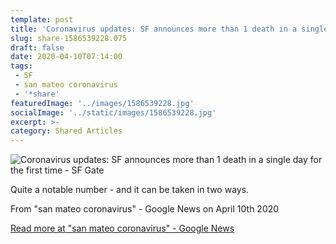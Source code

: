 ```yaml
---
template: post
title: 'Coronavirus updates: SF announces more than 1 death in a single day for the first time - SF Gate'
slug: share-1586539228.075
draft: false
date: 2020-04-10T07:14:00
tags:
 - SF
 - san mateo coronavirus
 - '*share'
featuredImage: '../images/1586539228.jpg'
socialImage: '../static/images/1586539228.jpg'
excerpt: >-
category: Shared Articles
---
```

![Coronavirus updates: SF announces more than 1 death in a single day for the first time - SF Gate](../images/1586539228.jpg  )

Quite a notable number - and it can be taken in two ways.

From "san mateo coronavirus" - Google News on April 10th 2020
>

[Read more at "san mateo coronavirus" - Google News](https://www.sfgate.com/bayarea/article/Coronavirus-updates-Oakland-closes-streets-15192010.php)

